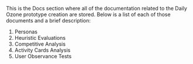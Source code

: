 This is the Docs section where all of the documentation related to the Daily Ozone prototype creation are stored.  Below is a list of each of those documents and a brief description:

1. Personas
2. Heuristic Evaluations
3. Competitive Analysis
4. Activity Cards Analysis
5. User Observance Tests
